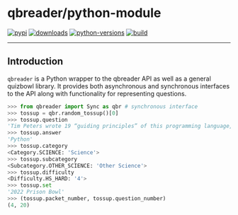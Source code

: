 # qbreader/python-module

[![pypi](https://img.shields.io/pypi/v/qbreader?logo=pypi&logoColor=f0f0f0)](https://pypi.org/project/qbreader/)
[![downloads](https://img.shields.io/pypi/dm/qbreader?logo=pypi&logoColor=f0f0f0)](https://pypi.org/project/qbreader/)
[![python-versions](https://img.shields.io/pypi/pyversions/qbreader?logo=python&logoColor=f0f0f0)](https://pypi.org/project/qbreader/)
[![build](https://img.shields.io/github/actions/workflow/status/qbreader/python-module/test.yml?logo=github&logoColor=f0f0f0)](https://github.com/qbreader/python-module/actions/workflows/test.yml)

---

## Introduction

`qbreader` is a Python wrapper to the qbreader API as well as a general quizbowl library. It provides
both asynchronous and synchronous interfaces to the API along with functionality for representing questions.

```py
>>> from qbreader import Sync as qbr # synchronous interface
>>> tossup = qbr.random_tossup()[0]
>>> tossup.question
'Tim Peters wrote 19 “guiding principles” of this programming language, which include the maxim “Complex is better than complicated.” The “pandas” library was written for this language. Unicode string values had to be defined with a “u” in version 2 of this language. Libraries in this language include Tkinter, Tensorflow, (*) NumPy (“numb pie”) and SciPy (“sigh pie”). The framework Django was written in this language. This language uses “duck typing.” Variables in this language are often named “spam” and “eggs.” Guido van Rossum invented, for 10 points, what programming language named for a British comedy troupe?'
>>> tossup.answer
'Python'
>>> tossup.category
<Category.SCIENCE: 'Science'>
>>> tossup.subcategory
<Subcategory.OTHER_SCIENCE: 'Other Science'>
>>> tossup.difficulty
<Difficulty.HS_HARD: '4'>
>>> tossup.set
'2022 Prison Bowl'
>>> (tossup.packet_number, tossup.question_number)
(4, 20)
```
